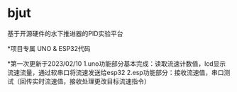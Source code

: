 # bjut
基于开源硬件的水下推进器的PID实验平台


*项目专属  UNO & ESP32代码

*第一次更新于2023/02/10
1.uno功能部分基本完成：读取流速计数值，lcd显示流速流量，通过软串口将流速发送给esp32
2.esp功能部分：接收流速值，串口测试（回传实时流速值，接收处理更改目标流速指令）
